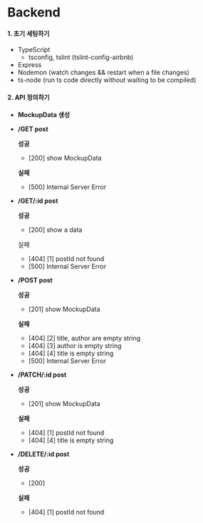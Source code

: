 # Backend

#### 1. 초기 세팅하기

- TypeScript
  - tsconfig, tslint (tslint-config-airbnb)
- Express
- Nodemon (watch changes && restart when a file changes)
- ts-node (run ts code directly without waiting to be compiled)

#### 2. API 정의하기 

- **MockupData 생성**

- **/GET post**
  
  **성공**
  
  - [200] show MockupData
  
  **실패**
  
  - [500] Internal Server Error
  
- **/GET/:id post**
  
  **성공**
  
  - [200] show a data
  
  실패
  
  - [404] [1] postId not found
  - [500] Internal Server Error

- **/POST post**

  **성공**

  - [201] show MockupData

  **실패**

  - [404] [2] title, author are empty string
  - [404] [3] author is empty string
  - [404] [4] title is empty string
  - [500] Internal Server Error

- **/PATCH/:id post**

  **성공**

  - [201] show MockupData

  **실패**

  - [404] [1] postId not found
  - [404] [4] title is empty string

- **/DELETE/:id post**

  **성공**

  - [200] 

  **실패**

  - [404] [1] postId not found